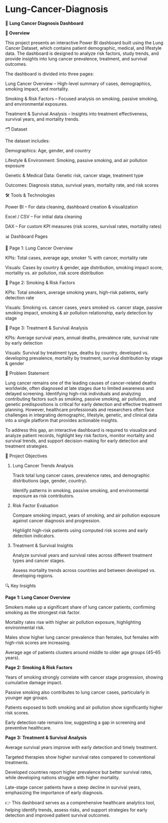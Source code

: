 # Lung-Cancer-Diagnosis
🚀 **Lung Cancer Diagnosis Dashboard**

**📖 Overview**

This project presents an interactive Power BI dashboard built using the Lung Cancer Dataset, which contains patient demographic, medical, and lifestyle data. The dashboard is designed to analyze risk factors, study trends, and provide insights into lung cancer prevalence, treatment, and survival outcomes.


The dashboard is divided into three pages:

Lung Cancer Overview – High-level summary of cases, demographics, smoking impact, and mortality.

Smoking & Risk Factors – Focused analysis on smoking, passive smoking, and environmental exposures.

Treatment & Survival Analysis – Insights into treatment effectiveness, survival years, and mortality trends.



🗂 Dataset

The dataset includes:

Demographics: Age, gender, and country

Lifestyle & Environment: Smoking, passive smoking, and air pollution exposure

Genetic & Medical Data: Genetic risk, cancer stage, treatment type

Outcomes: Diagnosis status, survival years, mortality rate, and risk scores



🛠 Tools & Technologies

Power BI – For data cleaning, dashboard creation & visualization

Excel / CSV – For initial data cleaning 

DAX – For custom KPI measures (risk scores, survival rates, mortality rates)



📊 Dashboard Pages

🔹 Page 1: Lung Cancer Overview

KPIs: Total cases, average age, smoker % with cancer, mortality rate

Visuals: Cases by country & gender, age distribution, smoking impact score, mortality vs. air pollution, risk score distribution

🔹 Page 2: Smoking & Risk Factors

KPIs: Total smokers, average smoking years, high-risk patients, early detection rate

Visuals: Smoking vs. cancer cases, years smoked vs. cancer stage, passive smoking impact, smoking & air pollution relationship, early detection by stage

🔹 Page 3: Treatment & Survival Analysis

KPIs: Average survival years, annual deaths, prevalence rate, survival rate by early detection

Visuals: Survival by treatment type, deaths by country, developed vs. developing prevalence, mortality by treatment, survival distribution by stage & gender


📌 Problem Statement

Lung cancer remains one of the leading causes of cancer-related deaths worldwide, often diagnosed at late stages due to limited awareness and delayed screening. Identifying high-risk individuals and analyzing contributing factors such as smoking, passive smoking, air pollution, and genetic predispositions is critical for early detection and effective treatment planning. However, healthcare professionals and researchers often face challenges in integrating demographic, lifestyle, genetic, and clinical data into a single platform that provides actionable insights.

To address this gap, an interactive dashboard is required to visualize and analyze patient records, highlight key risk factors, monitor mortality and survival trends, and support decision-making for early detection and treatment strategies.


🎯 Project Objectives

1. Lung Cancer Trends Analysis

   Track total lung cancer cases, prevalence rates, and demographic distributions (age, gender, country).

   Identify patterns in smoking, passive smoking, and environmental exposure as risk contributors.

2. Risk Factor Evaluation

   Compare smoking impact, years of smoking, and air pollution exposure against cancer diagnosis and progression.

   Highlight high-risk patients using computed risk scores and early detection indicators.

3. Treatment & Survival Insights

   Analyze survival years and survival rates across different treatment types and cancer stages.

   Assess mortality trends across countries and between developed vs. developing regions.



🔍 Key Insights

**Page 1: Lung Cancer Overview**

Smokers make up a significant share of lung cancer patients, confirming smoking as the strongest risk factor.

Mortality rates rise with higher air pollution exposure, highlighting environmental risk.

Males show higher lung cancer prevalence than females, but females with high-risk scores are increasing.

Average age of patients clusters around middle to older age groups (45–65 years).


**Page 2: Smoking & Risk Factors**

Years of smoking strongly correlate with cancer stage progression, showing cumulative damage impact.

Passive smoking also contributes to lung cancer cases, particularly in younger age groups.

Patients exposed to both smoking and air pollution show significantly higher risk scores.

Early detection rate remains low, suggesting a gap in screening and preventive healthcare.


**Page 3: Treatment & Survival Analysis**

Average survival years improve with early detection and timely treatment.

Targeted therapies show higher survival rates compared to conventional treatments.

Developed countries report higher prevalence but better survival rates, while developing nations struggle with higher mortality.

Late-stage cancer patients have a steep decline in survival years, emphasizing the importance of early diagnosis.



👉 This dashboard serves as a comprehensive healthcare analytics tool, helping identify trends, assess risks, and support strategies for early detection and improved patient survival outcomes.




